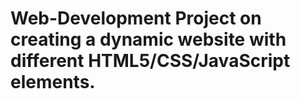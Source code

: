 # Web-Development Project on creating a dynamic website with different HTML5/CSS/JavaScript elements.
